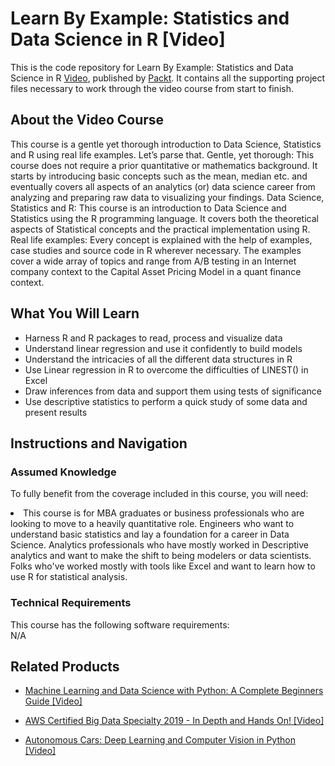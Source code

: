 # Learn By Example: Statistics and Data Science in R [Video]
This is the code repository for Learn By Example: Statistics and Data Science in R [Video](https://www.packtpub.com/application-development/learn-example-statistics-and-data-science-r-video), published by [Packt](https://www.packtpub.com/?utm_source=github). It contains all the supporting project files necessary to work through the video course from start to finish.

## About the Video Course
This course is a gentle yet thorough introduction to Data Science, Statistics and R using real life examples. Let’s parse that. Gentle, yet thorough: This course does not require a prior quantitative or mathematics background. It starts by introducing basic concepts such as the mean, median etc. and eventually covers all aspects of an analytics (or) data science career from analyzing and preparing raw data to visualizing your findings. Data Science, Statistics and R: This course is an introduction to Data Science and Statistics using the R programming language. It covers both the theoretical aspects of Statistical concepts and the practical implementation using R. Real life examples: Every concept is explained with the help of examples, case studies and source code in R wherever necessary. The examples cover a wide array of topics and range from A/B testing in an Internet company context to the Capital Asset Pricing Model in a quant finance context.

<H2>What You Will Learn</H2>
<DIV class=book-info-will-learn-text>
<UL>
<LI> Harness R and R packages to read, process and visualize data </LI>
<LI> Understand linear regression and use it confidently to build models </LI>
<LI> Understand the intricacies of all the different data structures in R </LI>
<LI> Use Linear regression in R to overcome the difficulties of LINEST() in Excel </LI>
<LI> Draw inferences from data and support them using tests of significance </LI>
<LI> Use descriptive statistics to perform a quick study of some data and present results </LI>
</UL></DIV>

## Instructions and Navigation
### Assumed Knowledge
To fully benefit from the coverage included in this course, you will need:<br/>
<DIV class=book-info-will-learn-text>
<LI> This course is for MBA graduates or business professionals who are looking to move to a heavily quantitative role. Engineers who want to understand basic statistics and lay a foundation for a career in Data Science. Analytics professionals who have mostly worked in Descriptive analytics and want to make the shift to being modelers or data scientists. Folks who've worked mostly with tools like Excel and want to learn how to use R for statistical analysis.</LI>
</UL><DIV>

### Technical Requirements
This course has the following software requirements:<br/>
N/A

## Related Products
* [Machine Learning and Data Science with Python: A Complete Beginners Guide [Video]](https://www.packtpub.com/application-development/machine-learning-and-data-science-python-complete-beginners-guide-video)

* [AWS Certified Big Data Specialty 2019 - In Depth and Hands On!  [Video]](https://www.packtpub.com/application-development/aws-certified-big-data-specialty-2019-depth-and-hands-video)

* [Autonomous Cars: Deep Learning and Computer Vision in Python [Video]](https://www.packtpub.com/application-development/autonomous-cars-deep-learning-and-computer-vision-python-video)
